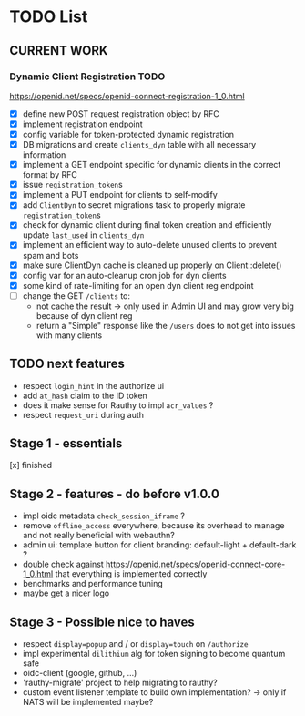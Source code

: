 # TODO List

## CURRENT WORK

### Dynamic Client Registration TODO

https://openid.net/specs/openid-connect-registration-1_0.html

- [x] define new POST request registration object by RFC
- [x] implement registration endpoint
- [x] config variable for token-protected dynamic registration
- [x] DB migrations and create `clients_dyn` table with all necessary information 
- [x] implement a GET endpoint specific for dynamic clients in the correct format by RFC
- [x] issue `registration_token`s 
- [x] implement a PUT endpoint for clients to self-modify
- [x] add `ClientDyn` to secret migrations task to properly migrate `registration_token`s
- [x] check for dynamic client during final token creation and efficiently update `last_used` in `clients_dyn`
- [x] implement an efficient way to auto-delete unused clients to prevent spam and bots
- [x] make sure ClientDyn cache is cleaned up properly on Client::delete()
- [x] config var for an auto-cleanup cron job for dyn clients
- [x] some kind of rate-limiting for an open dyn client reg endpoint
- [ ] change the GET `/clients` to:
    - not cache the result -> only used in Admin UI and may grow very big because of dyn client reg
    - return a "Simple" response like the `/users` does to not get into issues with many clients 

## TODO next features

- respect `login_hint` in the authorize ui
- add `at_hash` claim to the ID token
- does it make sense for Rauthy to impl `acr_values` ?
- respect `request_uri` during auth

## Stage 1 - essentials

[x] finished

## Stage 2 - features - do before v1.0.0

- impl oidc metadata `check_session_iframe` ?
- remove `offline_access` everywhere, because its overhead to manage and not really beneficial with webauthn?
- admin ui: template button for client branding: default-light + default-dark ?
- double check against https://openid.net/specs/openid-connect-core-1_0.html that everything is implemented correctly
- benchmarks and performance tuning
- maybe get a nicer logo

## Stage 3 - Possible nice to haves

- respect `display=popup` and / or `display=touch` on `/authorize`
- impl experimental `dilithium` alg for token signing to become quantum safe 
- oidc-client (google, github, ...)
- 'rauthy-migrate' project to help migrating to rauthy?
- custom event listener template to build own implementation? -> only if NATS will be implemented maybe?
